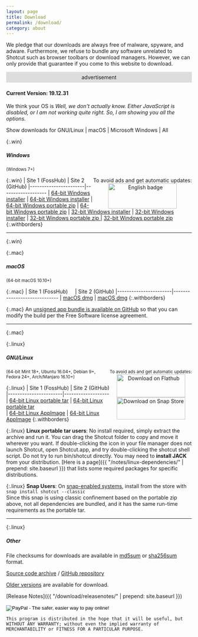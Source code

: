 ```yaml
---
layout: page
title: Download
permalink: /download/
category: about
---
```


We pledge that our downloads are always free of
malware, spyware, and adware. Furthermore, we refuse to bundle any software
unrelated to Shotcut such as browser toolbars or download managers.
However, we can only provide that guarantee if you come to this website
to download.

<div style="background-color: #ddd; padding: 6px; text-align: center">
<span>advertisement</span>
<!-- Shotcut Responsive -->
<ins class="adsbygoogle"
    style="display:block"
    data-ad-client="ca-pub-1305424236533187"
    data-ad-slot="3403753557"
    data-ad-format="auto"></ins>
<script>
(adsbygoogle = window.adsbygoogle || []).push({});
</script>
</div>

#### Current Version: 19.12.31

<div class="OSTEST">
  <p>
  We think your OS is
    <span id="pOSTEST" style="font-style: italic">
      Well, we don't actually know.
      Either JavaScript is disabled, or I am not working quite right.
      So, I am showing you all the options.
    </span>
  </p>
  <p>
    Show downloads for
    <a class="show_links" id='os_linux'>GNU/Linux</a>&nbsp;| 
    <a class="show_links" id='os_mac'>macOS</a>&nbsp;| 
    <a class="show_links" id='os_win'>Microsoft&nbsp;Windows</a>&nbsp;| 
    <a class="show_links" id='os_all'>All</a>
  </p>
</div>

{:.win}
##### Windows
<small class="win">(Windows 7+)</small>

<div class="win" style='float: right; text-align: center'>
To avoid ads and get automatic updates:<br>
<a href='//www.microsoft.com/store/apps/9plnffl3p6lr?ocid=badge'><img src='https://assets.windowsphone.com/85864462-9c82-451e-9355-a3d5f874397a/English_get-it-from-MS_InvariantCulture_Default.png' alt='English badge' style='width: 186px; height: 68px'/></a>
</div>

{:.win}
| Site 1 (FossHub)     | Site 2 (GitHub)
|-----------------------|-------------------
| [64-bit Windows installer](https://www.fosshub.com/Shotcut.html?dwl=shotcut-win64-191231.exe) | [64-bit Windows installer](https://github.com/mltframework/shotcut/releases/download/v19.12.31/shotcut-win64-191231.exe)
| [64-bit Windows portable zip](https://www.fosshub.com/Shotcut.html?dwl=shotcut-win64-191231.zip) | [64-bit Windows portable zip](https://github.com/mltframework/shotcut/releases/download/v19.12.31/shotcut-win64-191231.zip)
| [32-bit Windows installer](https://www.fosshub.com/Shotcut.html?dwl=shotcut-win32-191231.exe) | [32-bit Windows installer](https://github.com/mltframework/shotcut/releases/download/v19.12.31/shotcut-win32-191231.exe)
| [32-bit Windows portable zip ](https://www.fosshub.com/Shotcut.html?dwl=shotcut-win32-191231.zip) | [32-bit Windows portable zip](https://github.com/mltframework/shotcut/releases/download/v19.12.31/shotcut-win32-191231.zip)
{:.withborders}

---
{:.win}

{:.mac}
##### macOS
<small class="mac">(64-bit macOS 10.10+)</small>

{:.mac}
| Site 1 (FossHub) &nbsp; &nbsp; | Site 2 (GitHub)
|-----------------------|-----------------------------
| [macOS dmg](https://www.fosshub.com/Shotcut.html?dwl=shotcut-macos-signed-191231.dmg) | [macOS dmg](https://github.com/mltframework/shotcut/releases/download/v19.12.31/shotcut-macos-signed-191231.dmg)
{:.withborders}

{:.mac}
An [unsigned app bundle is available on
GitHub](https://github.com/mltframework/shotcut/releases/download/v19.12.31/shotcut-macos-unsigned-191231.dmg) so that you
can modify the build per the Free Software license agreement.

---
{:.mac}

{:.linux}
##### GNU/Linux

<div class="linux" style='float: right; text-align: center'>
<small>To avoid ads and get automatic updates:</small><br>
<a href='https://flathub.org/apps/details/org.shotcut.Shotcut'><img
width='186' height='62' alt='Download on Flathub'
src='https://flathub.org/assets/badges/flathub-badge-en.png'/></a>
<br>
<a href='https://snapcraft.io/shotcut'><img width='186' height='60'
alt='Download on Snap Store' 
src='https://raw.githubusercontent.com/snapcore/snap-store-badges/master/EN/%5BEN%5D-snap-store-black.png'></a>
</div>

<small class="linux">(64-bit Mint 18+, Ubuntu 16.04+, Debian 9+, Fedora 24+, Arch/Manjaro 16.10+)</small>

{:.linux}
| Site 1 (FossHub)      | Site 2 (GitHub)
|-----------------------|-------------------
| [64-bit Linux portable tar](https://www.fosshub.com/Shotcut.html?dwl=shotcut-linux-x86_64-191231.txz) | [64-bit Linux portable tar](https://github.com/mltframework/shotcut/releases/download/v19.12.31/shotcut-linux-x86_64-191231.txz)  
| [64-bit Linux AppImage](https://www.fosshub.com/Shotcut.html?dwl=Shotcut-191231.glibc2.14-x86_64.AppImage) | [64-bit Linux AppImage](https://github.com/mltframework/shotcut/releases/download/v19.12.31/Shotcut-191231.glibc2.14-x86_64.AppImage)
{:.withborders}

{:.linux}
**Linux portable tar users**: No install required, simply extract the archive and run
it. You can drag the Shotcut folder to copy and move it wherever you
want. If double-clicking the icon in your file manager does not launch
Shotcut, open Shotcut.app, and try double-clicking the shotcut shell
script. Do not try to run bin/shotcut directly. You may need to **install
JACK** from your distribution.
[Here is a page]({{ "/notes/linux-dependencies/" | prepend: site.baseurl }})
that lists some required packages for specific distributions.

{:.linux}
**Snap Users**: On [snap-enabled systems](https://snapcraft.io/docs/core/install), install
from the store with `snap install shotcut --classic`  
Since this snap is using classic confinement based on the portable zip above,
not all dependencies are bundled, and it has the same run-time requirements as
the portable tar.

---
{:.linux}

##### Other

File checksums for downloads are available in
[md5sum](https://github.com/mltframework/shotcut/releases/download/v19.12.31/md5sums.txt)
or [sha256sum](https://github.com/mltframework/shotcut/releases/download/v19.12.31/sha256sums.txt) format.

[Source code
archive](https://github.com/mltframework/shotcut/releases/download/v19.12.31/shotcut-src-191231.txz)
/ [GitHub repository](https://github.com/mltframework/shotcut)

[Older versions](https://github.com/mltframework/shotcut/releases/) are
available for download.

[Release Notes]({{ "/download/releasenotes/" | prepend: site.baseurl }})

<form action="https://www.paypal.com/cgi-bin/webscr" method="post" target="_top">
<input type="hidden" name="cmd" value="_donations">
<input type="hidden" name="business" value="pez4brian@yahoo.com">
<input type="hidden" name="lc" value="US">
<input type="hidden" name="item_name" value="Shotcut">
<input type="hidden" name="no_note" value="0">
<input type="hidden" name="currency_code" value="USD">
<input type="hidden" name="bn" value="PP-DonationsBF:btn_donateCC_LG.gif:NonHostedGuest">
<input type="image" src="https://www.paypalobjects.com/en_US/i/btn/btn_donateCC_LG.gif" border="0" name="submit" alt="PayPal - The safer, easier way to pay online!">
<img alt="" border="0" src="https://www.paypalobjects.com/en_US/i/scr/pixel.gif" width="1" height="1">
</form>

`This program is distributed in the hope that it will be useful, but
WITHOUT ANY WARRANTY; without even the implied warranty of MERCHANTABILITY
or FITNESS FOR A PARTICULAR PURPOSE.`

<script src="{{ "/assets/js/platform.js" | prepend: site.baseurl }}"></script>
<script src="{{ "/assets/js/platform-display.js" | prepend: site.baseurl }}"></script>

